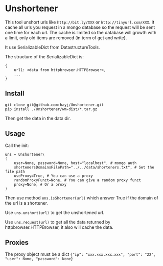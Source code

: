 # Unshortener

This tool unshort urls like `http://bit.ly/XXX` or `http://tinyurl.com/XXX`. It cache all urls you request in a mongo database so the request will be sent one time for each url. The cache is limited so the database will growth with a limit, only old items are removed (in term of get and write).

It use SerializableDict from DatastructureTools.

The structure of the SerializableDict is:

	{
		url1: <data from httpbrowser.HTTPBrowser>,
		...
	}

## Install

	git clone git@github.com:hayj/Unshortener.git
	pip install ./Unshortener/wm-dist/*.tar.gz

Then get the data in the data dir.

## Usage

Call the init:

	uns = Unshortener\
	(
		user=None, password=None, host="localhost", # mongo auth
		shortenersDomainsFilePath="../../data/shorteners.txt", # Set the file path
		useProxy=True, # You can use a proxy
		randomProxyFunct=None, # You can give a random proxy funct
		proxy=None, # Or a proxy
	)

Then use method `uns.isShortener(url)` which answer True if the domain of the url is a shortener.

Use `uns.unshort(url)` to get the unshortened url.

Use `uns.request(url)` to get all the data returned by httpbrowser.HTTPBrowser, it also will cache the data.

## Proxies

The proxy object must be a dict `{"ip": "xxx.xxx.xxx.xxx", "port": "22", "user": None, "password": None}`